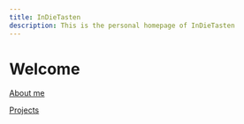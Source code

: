 ```yaml
---
title: InDieTasten
description: This is the personal homepage of InDieTasten
---
```


# Welcome

[About me](about)

[Projects](projects)
